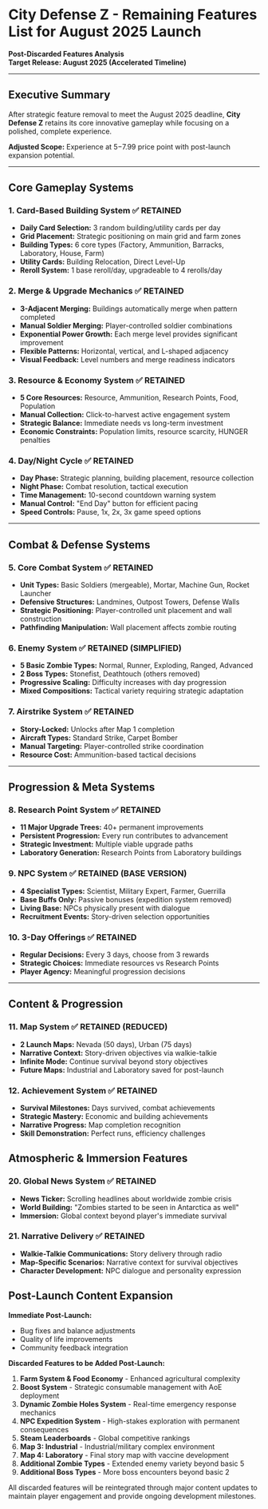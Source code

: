# City Defense Z - Remaining Features List for August 2025 Launch
**Post-Discarded Features Analysis**  
**Target Release: August 2025 (Accelerated Timeline)**  

---

## Executive Summary

After strategic feature removal to meet the August 2025 deadline, **City Defense Z** retains its core innovative gameplay while focusing on a polished, complete experience.

**Adjusted Scope:** Experience at $5-$7.99 price point with post-launch expansion potential.

---

## Core Gameplay Systems

### 1. **Card-Based Building System** ✅ RETAINED
- **Daily Card Selection:** 3 random building/utility cards per day
- **Grid Placement:** Strategic positioning on main grid and farm zones
- **Building Types:** 6 core types (Factory, Ammunition, Barracks, Laboratory, House, Farm)
- **Utility Cards:** Building Relocation, Direct Level-Up
- **Reroll System:** 1 base reroll/day, upgradeable to 4 rerolls/day

### 2. **Merge & Upgrade Mechanics** ✅ RETAINED
- **3-Adjacent Merging:** Buildings automatically merge when pattern completed
- **Manual Soldier Merging:** Player-controlled soldier combinations
- **Exponential Power Growth:** Each merge level provides significant improvement
- **Flexible Patterns:** Horizontal, vertical, and L-shaped adjacency
- **Visual Feedback:** Level numbers and merge readiness indicators

### 3. **Resource & Economy System** ✅ RETAINED
- **5 Core Resources:** Resource, Ammunition, Research Points, Food, Population
- **Manual Collection:** Click-to-harvest active engagement system
- **Strategic Balance:** Immediate needs vs long-term investment
- **Economic Constraints:** Population limits, resource scarcity, HUNGER penalties

### 4. **Day/Night Cycle** ✅ RETAINED
- **Day Phase:** Strategic planning, building placement, resource collection
- **Night Phase:** Combat resolution, tactical execution
- **Time Management:** 10-second countdown warning system
- **Manual Control:** "End Day" button for efficient pacing
- **Speed Controls:** Pause, 1x, 2x, 3x game speed options
---

## Combat & Defense Systems

### 5. **Core Combat System** ✅ RETAINED
- **Unit Types:** Basic Soldiers (mergeable), Mortar, Machine Gun, Rocket Launcher
- **Defensive Structures:** Landmines, Outpost Towers, Defense Walls
- **Strategic Positioning:** Player-controlled unit placement and wall construction
- **Pathfinding Manipulation:** Wall placement affects zombie routing

### 6. **Enemy System** ✅ RETAINED (SIMPLIFIED)
- **5 Basic Zombie Types:** Normal, Runner, Exploding, Ranged, Advanced
- **2 Boss Types:** Stonefist, Deathtouch (others removed)
- **Progressive Scaling:** Difficulty increases with day progression
- **Mixed Compositions:** Tactical variety requiring strategic adaptation

### 7. **Airstrike System** ✅ RETAINED
- **Story-Locked:** Unlocks after Map 1 completion
- **Aircraft Types:** Standard Strike, Carpet Bomber
- **Manual Targeting:** Player-controlled strike coordination
- **Resource Cost:** Ammunition-based tactical decisions

---

## Progression & Meta Systems

### 8. **Research Point System** ✅ RETAINED
- **11 Major Upgrade Trees:** 40+ permanent improvements
- **Persistent Progression:** Every run contributes to advancement
- **Strategic Investment:** Multiple viable upgrade paths
- **Laboratory Generation:** Research Points from Laboratory buildings

### 9. **NPC System** ✅ RETAINED (BASE VERSION)
- **4 Specialist Types:** Scientist, Military Expert, Farmer, Guerrilla
- **Base Buffs Only:** Passive bonuses (expedition system removed)
- **Living Base:** NPCs physically present with dialogue
- **Recruitment Events:** Story-driven selection opportunities

### 10. **3-Day Offerings** ✅ RETAINED
- **Regular Decisions:** Every 3 days, choose from 3 rewards
- **Strategic Choices:** Immediate resources vs Research Points
- **Player Agency:** Meaningful progression decisions

---

## Content & Progression

### 11. **Map System** ✅ RETAINED (REDUCED)
- **2 Launch Maps:** Nevada (50 days), Urban (75 days)
- **Narrative Context:** Story-driven objectives via walkie-talkie
- **Infinite Mode:** Continue survival beyond story objectives
- **Future Maps:** Industrial and Laboratory saved for post-launch

### 12. **Achievement System** ✅ RETAINED
- **Survival Milestones:** Days survived, combat achievements
- **Strategic Mastery:** Economic and building achievements
- **Narrative Progress:** Map completion recognition
- **Skill Demonstration:** Perfect runs, efficiency challenges




## Atmospheric & Immersion Features

### 20. **Global News System** ✅ RETAINED
- **News Ticker:** Scrolling headlines about worldwide zombie crisis
- **World Building:** "Zombies started to be seen in Antarctica as well"
- **Immersion:** Global context beyond player's immediate survival

### 21. **Narrative Delivery** ✅ RETAINED
- **Walkie-Talkie Communications:** Story delivery through radio
- **Map-Specific Scenarios:** Narrative context for survival objectives
- **Character Development:** NPC dialogue and personality expression


## Post-Launch Content Expansion

**Immediate Post-Launch:**
- Bug fixes and balance adjustments
- Quality of life improvements
- Community feedback integration

**Discarded Features to be Added Post-Launch:**

1. **Farm System & Food Economy** - Enhanced agricultural complexity
2. **Boost System** - Strategic consumable management with AoE deployment  
3. **Dynamic Zombie Holes System** - Real-time emergency response mechanics
4. **NPC Expedition System** - High-stakes exploration with permanent consequences
5. **Steam Leaderboards** - Global competitive rankings
6. **Map 3: Industrial** - Industrial/military complex environment
7. **Map 4: Laboratory** - Final story map with vaccine development
8. **Additional Zombie Types** - Extended enemy variety beyond basic 5
9. **Additional Boss Types** - More boss encounters beyond basic 2


All discarded features will be reintegrated through major content updates to maintain player engagement and provide ongoing development milestones.



